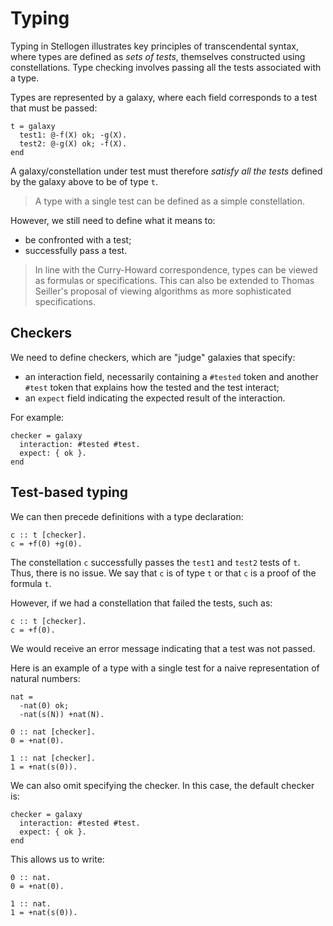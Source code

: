 # Typing

Typing in Stellogen illustrates key principles of transcendental syntax, where
types are defined as *sets of tests*, themselves constructed using
constellations. Type checking involves passing all the tests associated with a
type.

Types are represented by a galaxy, where each field corresponds to a test that
must be passed:

```
t = galaxy
  test1: @-f(X) ok; -g(X).
  test2: @-g(X) ok; -f(X).
end
```

A galaxy/constellation under test must therefore *satisfy all the tests*
defined by the galaxy above to be of type `t`.

> A type with a single test can be defined as a simple constellation.

However, we still need to define what it means to:
- be confronted with a test;
- successfully pass a test.

> In line with the Curry-Howard correspondence, types can be viewed as
formulas or specifications. This can also be extended to Thomas Seiller's
proposal of viewing algorithms as more sophisticated specifications.

## Checkers

We need to define checkers, which are "judge" galaxies that specify:

- an interaction field, necessarily containing a `#tested` token and another
`#test` token that explains how the tested and the test interact;
- an `expect` field indicating the expected result of the interaction.

For example:

```
checker = galaxy
  interaction: #tested #test.
  expect: { ok }.
end
```

## Test-based typing

We can then precede definitions with a type declaration:

```
c :: t [checker].
c = +f(0) +g(0).
```

The constellation `c` successfully passes the `test1` and `test2` tests of `t`.
Thus, there is no issue. We say that `c` is of type `t` or that `c` is a proof
of the formula `t`.

However, if we had a constellation that failed the tests, such as:

```
c :: t [checker].
c = +f(0).
```

We would receive an error message indicating that a test was not passed.

Here is an example of a type with a single test for a naive representation of
natural numbers:

```
nat =
  -nat(0) ok;
  -nat(s(N)) +nat(N).

0 :: nat [checker].
0 = +nat(0).

1 :: nat [checker].
1 = +nat(s(0)).
```

We can also omit specifying the checker. In this case, the default checker is:

```
checker = galaxy
  interaction: #tested #test.
  expect: { ok }.
end
```

This allows us to write:

```
0 :: nat.
0 = +nat(0).

1 :: nat.
1 = +nat(s(0)).
```
